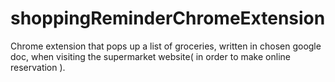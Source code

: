 # shoppingReminderChromeExtension

Chrome extension that pops up a list of groceries, written in chosen google doc, when visiting the supermarket website( in order to make online reservation ).

